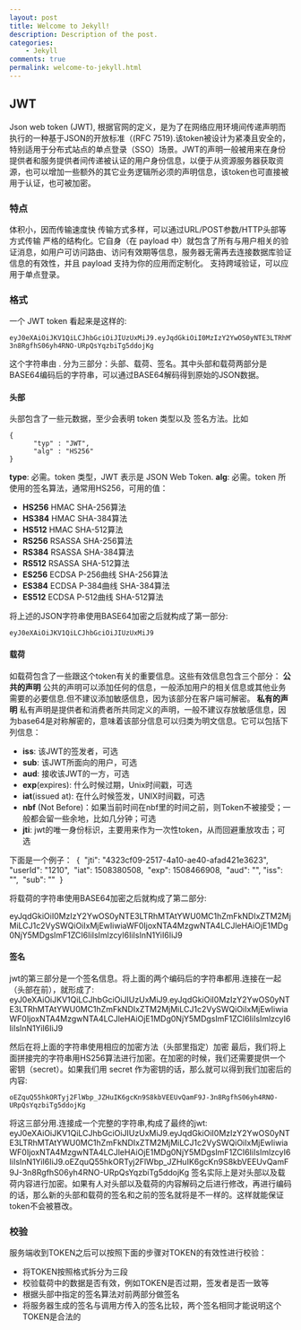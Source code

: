 ```yaml
---
layout: post
title: Welcome to Jekyll!
description: Description of the post.
categories:
    - Jekyll
comments: true
permalink: welcome-to-jekyll.html
---
```

## JWT
Json web token (JWT), 根据官网的定义，是为了在网络应用环境间传递声明而执行的一种基于JSON的开放标准（(RFC 7519).该token被设计为紧凑且安全的，特别适用于分布式站点的单点登录（SSO）场景。JWT的声明一般被用来在身份提供者和服务提供者间传递被认证的用户身份信息，以便于从资源服务器获取资源，也可以增加一些额外的其它业务逻辑所必须的声明信息，该token也可直接被用于认证，也可被加密。
### 特点
体积小，因而传输速度快
传输方式多样，可以通过URL/POST参数/HTTP头部等方式传输
严格的结构化。它自身（在 payload 中）就包含了所有与用户相关的验证消息，如用户可访问路由、访问有效期等信息，服务器无需再去连接数据库验证信息的有效性，并且 payload 支持为你的应用而定制化。
支持跨域验证，可以应用于单点登录。
### 格式
一个 JWT token 看起来是这样的:

	eyJ0eXAiOiJKV1QiLCJhbGciOiJIUzUxMiJ9.eyJqdGkiOiI0MzIzY2YwOS0yNTE3LTRhMTAtYWU0MC1hZmFkNDIxZTM2MjMiLCJ1c2VySWQiOiIxMjEwIiwiaWF0IjoxNTA4MzgwNTA4LCJleHAiOjE1MDg0NjY5MDgsImF1ZCI6IiIsImlzcyI6IiIsInN1YiI6IiJ9.oEZquQ55hkORTyj2FlWbp_JZHuIK6gcKn9S8kbVEEUvQamF9J-3n8RgfhS06yh4RNO-URpQsYqzbiTg5ddojKg

这个字符串由 . 分为三部分：头部、载荷、签名。其中头部和载荷两部分是BASE64编码后的字符串，可以通过BASE64解码得到原始的JSON数据。
#### 头部
头部包含了一些元数据，至少会表明 token 类型以及 签名方法。比如

    {
          "typ" : "JWT",
          "alg" : "HS256"
    }

**type**: 必需。token 类型，JWT 表示是 JSON Web Token.
**alg**: 必需。token 所使用的签名算法，通常用HS256，可用的值：

- **HS256** HMAC SHA-256算法
- **HS384** HMAC SHA-384算法
- **HS512** HMAC SHA-512算法
- **RS256** RSASSA SHA-256算法
- **RS384** RSASSA SHA-384算法
- **RS512** RSASSA SHA-512算法
- **ES256** ECDSA P-256曲线 SHA-256算法
- **ES384** ECDSA P-384曲线 SHA-384算法
- **ES512** ECDSA P-512曲线 SHA-512算法

将上述的JSON字符串使用BASE64加密之后就构成了第一部分:

	eyJ0eXAiOiJKV1QiLCJhbGciOiJIUzUxMiJ9

#### 载荷
如载荷包含了一些跟这个token有关的重要信息。这些有效信息包含三个部分： 
**公共的声明**
公共的声明可以添加任何的信息，一般添加用户的相关信息或其他业务需要的必要信息.但不建议添加敏感信息，因为该部分在客户端可解密。
**私有的声明**
私有声明是提供者和消费者所共同定义的声明，一般不建议存放敏感信息，因为base64是对称解密的，意味着该部分信息可以归类为明文信息。它可以包括下列信息：

- **iss**: 该JWT的签发者，可选
- **sub**: 该JWT所面向的用户，可选
- **aud**: 接收该JWT的一方，可选
- **exp**(expires): 什么时候过期，Unix时间戳，可选
- **iat**(issued at): 在什么时候签发，UNIX时间戳，可选
- **nbf** (Not Before)：如果当前时间在nbf里的时间之前，则Token不被接受；一般都会留一些余地，比如几分钟；可选
- **jti**: jwt的唯一身份标识，主要用来作为一次性token，从而回避重放攻击；可选

下面是一个例子：
​    {
​        "jti": "4323cf09-2517-4a10-ae40-afad421e3623",
​        "userId": "1210",
​        "iat": 1508380508,
​        "exp": 1508466908,
​        "aud": "",
​        "iss": "",
​        "sub": ""
​    }

将载荷的字符串使用BASE64加密之后就构成了第二部分:

  eyJqdGkiOiI0MzIzY2YwOS0yNTE3LTRhMTAtYWU0MC1hZmFkNDIxZTM2MjMiLCJ1c2VySWQiOiIxMjEwIiwiaWF0IjoxNTA4MzgwNTA4LCJleHAiOjE1MDg0NjY5MDgsImF1ZCI6IiIsImlzcyI6IiIsInN1YiI6IiJ9

#### 签名
jwt的第三部分是一个签名信息。将上面的两个编码后的字符串都用.连接在一起（头部在前），就形成了:
​	eyJ0eXAiOiJKV1QiLCJhbGciOiJIUzUxMiJ9.eyJqdGkiOiI0MzIzY2YwOS0yNTE3LTRhMTAtYWU0MC1hZmFkNDIxZTM2MjMiLCJ1c2VySWQiOiIxMjEwIiwiaWF0IjoxNTA4MzgwNTA4LCJleHAiOjE1MDg0NjY5MDgsImF1ZCI6IiIsImlzcyI6IiIsInN1YiI6IiJ9

然后在将上面的字符串使用相应的加密方法（头部里指定）加密
最后，我们将上面拼接完的字符串用HS256算法进行加密。在加密的时候，我们还需要提供一个密钥（secret）。如果我们用 secret 作为密钥的话，那么就可以得到我们加密后的内容:

	oEZquQ55hkORTyj2FlWbp_JZHuIK6gcKn9S8kbVEEUvQamF9J-3n8RgfhS06yh4RNO-URpQsYqzbiTg5ddojKg

将这三部分用.连接成一个完整的字符串,构成了最终的jwt:
​	eyJ0eXAiOiJKV1QiLCJhbGciOiJIUzUxMiJ9.eyJqdGkiOiI0MzIzY2YwOS0yNTE3LTRhMTAtYWU0MC1hZmFkNDIxZTM2MjMiLCJ1c2VySWQiOiIxMjEwIiwiaWF0IjoxNTA4MzgwNTA4LCJleHAiOjE1MDg0NjY5MDgsImF1ZCI6IiIsImlzcyI6IiIsInN1YiI6IiJ9.oEZquQ55hkORTyj2FlWbp_JZHuIK6gcKn9S8kbVEEUvQamF9J-3n8RgfhS06yh4RNO-URpQsYqzbiTg5ddojKg
签名实际上是对头部以及载荷内容进行加密。如果有人对头部以及载荷的内容解码之后进行修改，再进行编码的话，那么新的头部和载荷的签名和之前的签名就将是不一样的。这样就能保证token不会被篡改。
### 校验
服务端收到TOKEN之后可以按照下面的步骤对TOKEN的有效性进行校验：

- 将TOKEN按照格式拆分为三段
- 校验载荷中的数据是否有效，例如TOKEN是否过期，签发者是否一致等
- 根据头部中指定的签名算法对前两部分做签名
- 将服务器生成的签名与调用方传入的签名比较，两个签名相同才能说明这个TOKEN是合法的